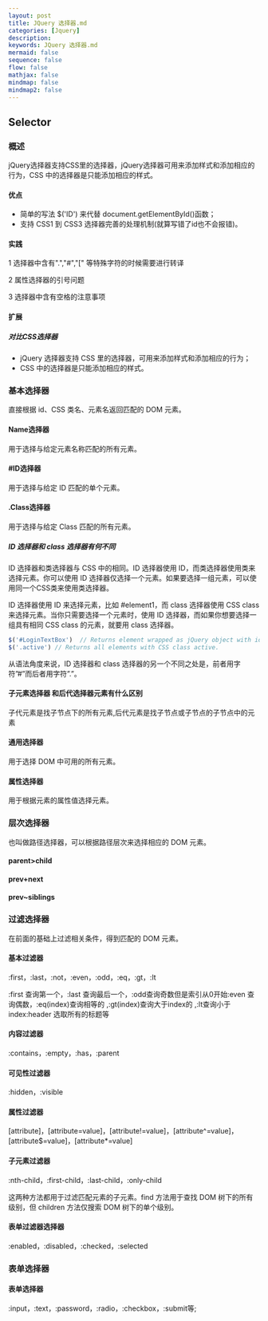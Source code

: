 ```yaml
---
layout: post
title: JQuery 选择器.md
categories: [Jquery]
description: 
keywords: JQuery 选择器.md
mermaid: false
sequence: false
flow: false
mathjax: false
mindmap: false
mindmap2: false
---
```

## Selector

### 概述

jQuery选择器支持CSS里的选择器，jQuery选择器可用来添加样式和添加相应的行为，CSS 中的选择器是只能添加相应的样式。



#### 优点

- 简单的写法 $('ID') 来代替 document.getElementById()函数；
- 支持 CSS1 到 CSS3 选择器完善的处理机制(就算写错了id也不会报错)。



#### 实践

1 选择器中含有".","#","[" 等特殊字符的时候需要进行转译

2 属性选择器的引号问题

3 选择器中含有空格的注意事项



#### 扩展

##### 对比CSS选择器

- jQuery 选择器支持 CSS 里的选择器，可用来添加样式和添加相应的行为；
- CSS 中的选择器是只能添加相应的样式。



### 基本选择器

直接根据 id、CSS 类名、元素名返回匹配的 DOM 元素。



#### Name选择器

用于选择与给定元素名称匹配的所有元素。



#### #ID选择器

用于选择与给定 ID 匹配的单个元素。



#### .Class选择器

用于选择与给定 Class 匹配的所有元素。



##### ID 选择器和 class 选择器有何不同

ID 选择器和类选择器与 CSS 中的相同。ID 选择器使用 ID，而类选择器使用类来选择元素。你可以使用 ID 选择器仅选择一个元素。如果要选择一组元素，可以使用同一个CSS类来使用类选择器。

ID 选择器使用 ID 来选择元素，比如 #element1，而 class 选择器使用 CSS class 来选择元素。当你只需要选择一个元素时，使用 ID 选择器，而如果你想要选择一组具有相同 CSS class 的元素，就要用 class 选择器。

```js
$('#LoginTextBox')  // Returns element wrapped as jQuery object with id='LoginTextBox'
$('.active') // Returns all elements with CSS class active.
```

从语法角度来说，ID 选择器和 class 选择器的另一个不同之处是，前者用字符”#”而后者用字符”.”。



#### 子元素选择器 和后代选择器元素有什么区别

子代元素是找子节点下的所有元素,后代元素是找子节点或子节点的子节点中的元素



#### 通用选择器

用于选择 DOM 中可用的所有元素。



#### 属性选择器

用于根据元素的属性值选择元素。



### 层次选择器

也叫做路径选择器，可以根据路径层次来选择相应的 DOM 元素。



#### parent>child

#### prev+next

#### prev~siblings



### 过滤选择器

在前面的基础上过滤相关条件，得到匹配的 DOM 元素。



#### 基本过滤器

:first，:last，:not，:even，:odd，:eq，:gt，:lt

 :first 查询第一个，:last 查询最后一个，:odd查询奇数但是索引从0开始:even 查询偶数，:eq(index)查询相等的 ,:gt(index)查询大于index的 ,:lt查询小于index:header 选取所有的标题等



#### 内容过滤器

:contains，:empty，:has，:parent



#### 可见性过滤器

:hidden，:visible



#### 属性过滤器

[attribute]，[attribute=value]，[attribute!=value]，[attribute^=value]，[attribute$=value]，[attribute*=value]



#### 子元素过滤器

:nth-child，:first-child，:last-child，:only-child

这两种方法都用于过滤匹配元素的子元素。find 方法用于查找 DOM 树下的所有级别，但 children 方法仅搜索 DOM 树下的单个级别。



#### 表单过滤器选择器

:enabled，:disabled，:checked，:selected



### 表单选择器

#### 表单选择器

:input，:text，:password，:radio，:checkbox，:submit等;